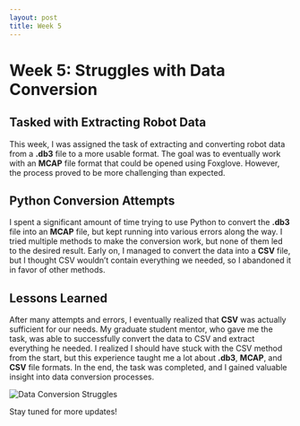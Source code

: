 ```yaml
---
layout: post
title: Week 5
---
```


# Week 5: Struggles with Data Conversion

## Tasked with Extracting Robot Data

This week, I was assigned the task of extracting and converting robot data from a **.db3** file to a more usable format. The goal was to eventually work with an **MCAP** file format that could be opened using Foxglove. However, the process proved to be more challenging than expected.

## Python Conversion Attempts

I spent a significant amount of time trying to use Python to convert the **.db3** file into an **MCAP** file, but kept running into various errors along the way. I tried multiple methods to make the conversion work, but none of them led to the desired result. Early on, I managed to convert the data into a **CSV** file, but I thought CSV wouldn’t contain everything we needed, so I abandoned it in favor of other methods.

## Lessons Learned

After many attempts and errors, I eventually realized that **CSV** was actually sufficient for our needs. My graduate student mentor, who gave me the task, was able to successfully convert the data to CSV and extract everything he needed. I realized I should have stuck with the CSV method from the start, but this experience taught me a lot about **.db3**, **MCAP**, and **CSV** file formats. In the end, the task was completed, and I gained valuable insight into data conversion processes.

![Data Conversion Struggles](https://www.researchgate.net/publication/302980424/figure/fig3/AS:614183125123074@1523444076140/a-Level-4-Db3-wavelet-coefficients-b-Power-feature-coefficients-for-left-and-right.png)

Stay tuned for more updates!
